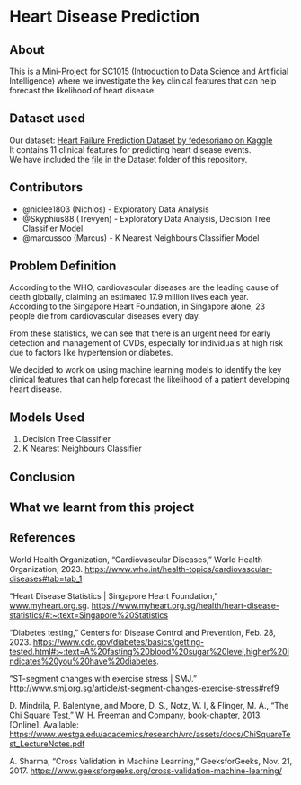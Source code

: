 # Heart Disease Prediction

## About
This is a Mini-Project for SC1015 (Introduction to Data Science and Artificial Intelligence) where we investigate the key clinical features that can help forecast the likelihood of heart disease.

## Dataset used
Our dataset: [Heart Failure Prediction Dataset by fedesoriano on Kaggle](https://www.kaggle.com/datasets/fedesoriano/heart-failure-prediction)  
It contains 11 clinical features for predicting heart disease events.  
We have included the [file](https://github.com/niclee1803/SC1015-Mini-Project/blob/main/Dataset/heart.csv) in the Dataset folder of this repository.   

## Contributors
* @niclee1803 (Nichlos) - Exploratory Data Analysis
* @Skyphius88 (Trevyen) - Exploratory Data Analysis, Decision Tree Classifier Model
* @marcussoo (Marcus) - K Nearest Neighbours Classifier Model

## Problem Definition
According to the WHO, cardiovascular diseases are the leading cause of death globally, claiming an estimated 17.9 million lives each year.    
According to the Singapore Heart Foundation, in Singapore alone, 23 people die from cardiovascular diseases every day.
   
From these statistics, we can see that there is an urgent need for early detection and management of CVDs, especially for individuals at high risk due to factors like hypertension or diabetes.    
    
We decided to work on using machine learning models to identify the key clinical features that can help forecast the likelihood of a patient developing heart disease.    


## Models Used
1. Decision Tree Classifier
2. K Nearest Neighbours Classifier


## Conclusion


## What we learnt from this project


## References
World Health Organization, “Cardiovascular Diseases,” World Health Organization, 2023. https://www.who.int/health-topics/cardiovascular-diseases#tab=tab_1‌    

“Heart Disease Statistics | Singapore Heart Foundation,” www.myheart.org.sg. https://www.myheart.org.sg/health/heart-disease-statistics/#:~:text=Singapore%20Statistics    
    
“Diabetes testing,” Centers for Disease Control and Prevention, Feb. 28, 2023. https://www.cdc.gov/diabetes/basics/getting-tested.html#:~:text=A%20fasting%20blood%20sugar%20level,higher%20indicates%20you%20have%20diabetes.    
    
“ST-segment changes with exercise stress | SMJ.” http://www.smj.org.sg/article/st-segment-changes-exercise-stress#ref9    
    
D. Mindrila, P. Balentyne, and Moore, D. S., Notz, W. I, & Flinger, M. A., “The Chi Square Test,” W. H. Freeman and Company, book-chapter, 2013. [Online]. Available: https://www.westga.edu/academics/research/vrc/assets/docs/ChiSquareTest_LectureNotes.pdf    
    
A. Sharma, “Cross Validation in Machine Learning,” GeeksforGeeks, Nov. 21, 2017. https://www.geeksforgeeks.org/cross-validation-machine-learning/ ‌
